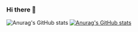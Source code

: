 ### Hi there 👋

<!--
**Azthirk/Azthirk** is a ✨ _special_ ✨ repository because its `README.md` (this file) appears on your GitHub profile.

Here are some ideas to get you started:

- 🔭 I’m currently working on ...
- 🌱 I’m currently learning ...
- 👯 I’m looking to collaborate on ...
- 🤔 I’m looking for help with ...
- 💬 Ask me about ...
- 📫 How to reach me: ...
- 😄 Pronouns: ...
- ⚡ Fun fact: ...
-->

![Anurag's GitHub stats](https://github-readme-stats.vercel.app/api?username=Azthirk&show_icons=true&theme=dark)
[![Anurag's GitHub stats](https://github-readme-stats.vercel.app/api?username=Azthirk)](https://github.com/anuraghazra/github-readme-stats)
